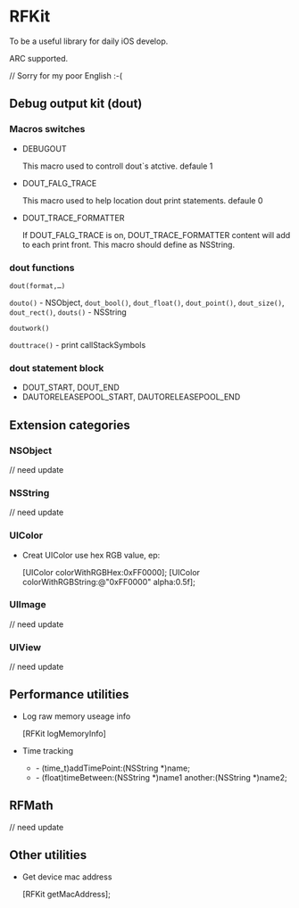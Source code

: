 # RFKit
To be a useful library for daily iOS develop.

ARC supported.

// Sorry for my poor English :-(

## Debug output kit (dout)
### Macros switches
* DEBUGOUT
	
	This macro used to controll dout`s atctive.
	defaule 1
	 
	
* DOUT_FALG_TRACE

	This macro used to help location dout print statements.
	defaule 0
	
* DOUT_TRACE_FORMATTER

	If DOUT_FALG_TRACE is on, DOUT_TRACE_FORMATTER content will add to each print front.
	This macro should define as NSString.

### dout functions
`dout(format,…)`

`douto()` - NSObject, `dout_bool()`, `dout_float()`, `dout_point()`, `dout_size()`, `dout_rect()`, `douts()` - NSString

`doutwork()`

`douttrace()` - print callStackSymbols

### dout statement block
* DOUT_START, DOUT_END
* DAUTORELEASEPOOL_START, DAUTORELEASEPOOL_END


## Extension categories
### NSObject
// need update

### NSString
// need update

### UIColor
* Creat UIColor use hex RGB value, ep:

	[UIColor colorWithRGBHex:0xFF0000];
	[UIColor colorWithRGBString:@"0xFF0000" alpha:0.5f];
	
	
### UIImage
// need update

### UIView
// need update

## Performance utilities
* Log raw memory useage info

    [RFKit logMemoryInfo]
    
* Time tracking
	* \- (time_t)addTimePoint:(NSString *)name;
	* \- (float)timeBetween:(NSString *)name1 another:(NSString *)name2;
	
## RFMath
// need update

## Other utilities
* Get device mac address

	[RFKit getMacAddress];

